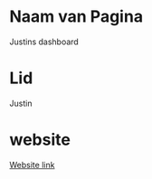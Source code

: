 # Naam van Pagina

Justins dashboard

# Lid

Justin

# website

[Website link](https://www.170825.ao-alkmaar.nl/#)
